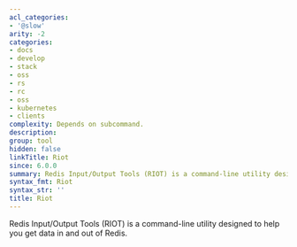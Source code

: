 ```yaml
---
acl_categories:
- '@slow'
arity: -2
categories:
- docs
- develop
- stack
- oss
- rs
- rc
- oss
- kubernetes
- clients
complexity: Depends on subcommand.
description: 
group: tool
hidden: false
linkTitle: Riot
since: 6.0.0
summary: Redis Input/Output Tools (RIOT) is a command-line utility designed to help you get data in and out of Redis. 
syntax_fmt: Riot
syntax_str: ''
title: Riot
---
```


Redis Input/Output Tools (RIOT) is a command-line utility designed to help you get data in and out of Redis.
